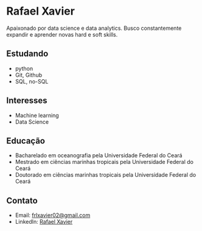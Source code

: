 # Rafael Xavier

Apaixonado por data science e data analytics. Busco constantemente expandir e aprender novas hard e soft skills. 

## Estudando

- python
- Git, Github
- SQL, no-SQL

## Interesses

- Machine learning
- Data Science

## Educação

- Bacharelado em oceanografia pela Universidade Federal do Ceará
- Mestrado em ciências marinhas tropicais pela Universidade Federal do Ceará
- Doutorado em ciências marinhas tropicais pela Universidade Federal do Ceará

## Contato

- Email: frlxavier02@gmail.com
- LinkedIn: [Rafael Xavier](https://www.linkedin.com/in/rafaellxavier/)